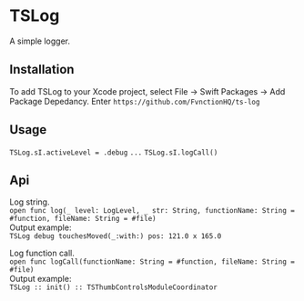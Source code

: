 # TSLog

A simple logger.

## Installation
To add TSLog to your Xcode project, select File -> Swift Packages -> Add Package Depedancy. Enter `https://github.com/FvnctionHQ/ts-log`

## Usage

`TSLog.sI.activeLevel = .debug`
`...`
`TSLog.sI.logCall()`

## Api

Log string.  <br />
`open func log(_ level: LogLevel, _ str: String, functionName: String = #function, fileName: String = #file)` <br />
Output example: <br />
`TSLog debug touchesMoved(_:with:) pos: 121.0 x 165.0`


Log function call.  <br />
`open func logCall(functionName: String = #function, fileName: String = #file)` <br />
Output example: <br />
`TSLog :: init() :: TSThumbControlsModuleCoordinator`
